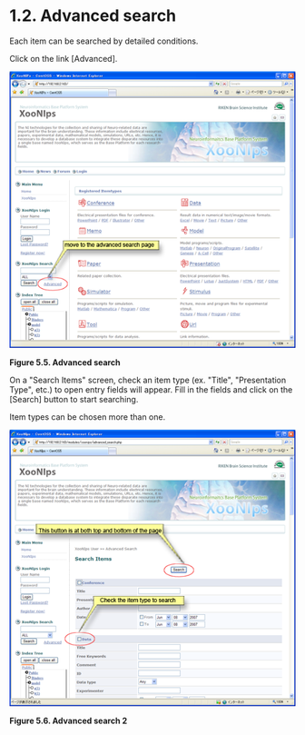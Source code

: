 # 1.2. Advanced search

Each item can be searched by detailed conditions.

Click on the link \[Advanced\].

![Advanced search](../../.gitbook/assets/xoonips-operate5.png)

**Figure 5.5. Advanced search**

On a "Search Items" screen, check an item type \(ex. "Title", "Presentation Type", etc.\) to open entry fields will appear. Fill in the fields and click on the \[Search\] button to start searching.

Item types can be chosen more than one.

![Advanced search 2](../../.gitbook/assets/xoonips-operate6.png)

**Figure 5.6. Advanced search 2**

